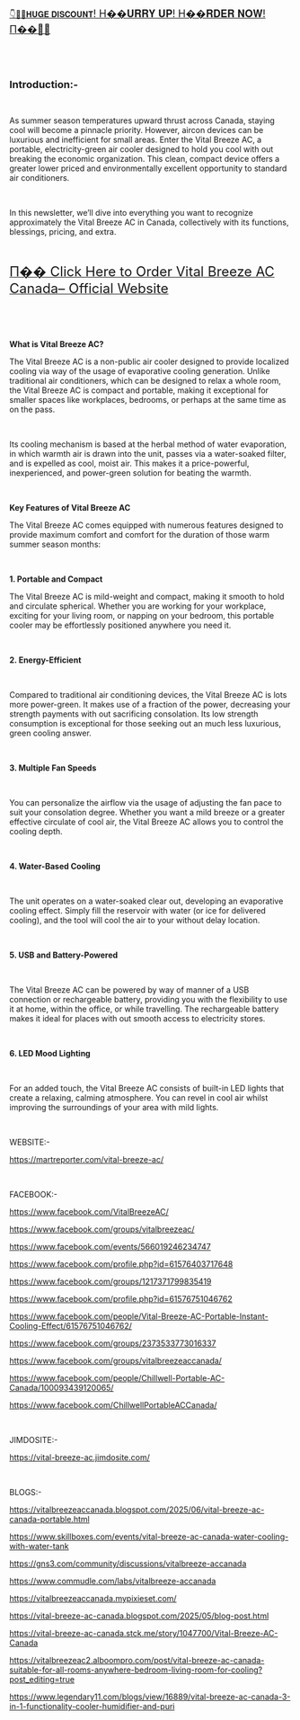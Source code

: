 <p>&nbsp;</p>
<p><a href="https://martreporter.com/vital-breeze-ac-buy/">👇🥳😍𝐇𝐔𝐆𝐄 𝐃𝐈𝐒𝐂𝐎𝐔𝐍𝐓<span style="font-size: large;">! Н��𝐔𝐑𝐑𝐘 𝐔𝐏! Н��𝐑𝐃𝐄𝐑 𝐍𝐎𝐖! П��🥳😍</span></a></p>
<p>&nbsp;</p>
<p>&nbsp;</p>
<p><span style="font-size: large;"><strong>Introduction:-</strong></span></p>
<p>&nbsp;</p>
<p>As summer season temperatures upward thrust across Canada, staying cool will become a pinnacle priority. However, aircon devices can be luxurious and inefficient for small areas. Enter the Vital Breeze AC, a portable, electricity-green air cooler designed to hold you cool with out breaking the economic organization. This clean, compact device offers a greater lower priced and environmentally excellent opportunity to standard air conditioners.</p>
<p>&nbsp;</p>
<p>In this newsletter, we&rsquo;ll dive into everything you want to recognize approximately the Vital Breeze AC in Canada, collectively with its functions, blessings, pricing, and extra.</p>
<p>&nbsp;</p>
<p><a href="https://martreporter.com/vital-breeze-ac-buy/"><span style="font-size: x-large;">П�� Click Here to Order Vital Breeze AC Canada&ndash; Official Website</span></a></p>
<p>&nbsp;</p>
<p>&nbsp;</p>
<p><strong>What is Vital Breeze AC?</strong></p>
<p>The Vital Breeze AC is a non-public air cooler designed to provide localized cooling via way of the usage of evaporative cooling generation. Unlike traditional air conditioners, which can be designed to relax a whole room, the Vital Breeze AC is compact and portable, making it exceptional for smaller spaces like workplaces, bedrooms, or perhaps at the same time as on the pass.</p>
<p>&nbsp;</p>
<p>Its cooling mechanism is based at the herbal method of water evaporation, in which warmth air is drawn into the unit, passes via a water-soaked filter, and is expelled as cool, moist air. This makes it a price-powerful, inexperienced, and power-green solution for beating the warmth.</p>
<p>&nbsp;</p>
<p><strong>Key Features of Vital Breeze AC</strong></p>
<p>The Vital Breeze AC comes equipped with numerous features designed to provide maximum comfort and comfort for the duration of those warm summer season months:</p>
<p>&nbsp;</p>
<p><strong>1. Portable and Compact</strong></p>
<p>The Vital Breeze AC is mild-weight and compact, making it smooth to hold and circulate spherical. Whether you are working for your workplace, exciting for your living room, or napping on your bedroom, this portable cooler may be effortlessly positioned anywhere you need it.</p>
<p>&nbsp;</p>
<p><strong>2. Energy-Efficient</strong></p>
<p>&nbsp;</p>
<p>Compared to traditional air conditioning devices, the Vital Breeze AC is lots more power-green. It makes use of a fraction of the power, decreasing your strength payments with out sacrificing consolation. Its low strength consumption is exceptional for those seeking out an much less luxurious, green cooling answer.</p>
<p>&nbsp;</p>
<p><strong>3. Multiple Fan Speeds</strong></p>
<p>&nbsp;</p>
<p>You can personalize the airflow via the usage of adjusting the fan pace to suit your consolation degree. Whether you want a mild breeze or a greater effective circulate of cool air, the Vital Breeze AC allows you to control the cooling depth.</p>
<p>&nbsp;</p>
<p><strong>4. Water-Based Cooling</strong></p>
<p>&nbsp;</p>
<p>The unit operates on a water-soaked clear out, developing an evaporative cooling effect. Simply fill the reservoir with water (or ice for delivered cooling), and the tool will cool the air to your without delay location.</p>
<p>&nbsp;</p>
<p><strong>5. USB and Battery-Powered</strong></p>
<p>&nbsp;</p>
<p>The Vital Breeze AC can be powered by way of manner of a USB connection or rechargeable battery, providing you with the flexibility to use it at home, within the office, or while travelling. The rechargeable battery makes it ideal for places with out smooth access to electricity stores.</p>
<p>&nbsp;</p>
<p><strong>6. LED Mood Lighting</strong></p>
<p>&nbsp;</p>
<p>For an added touch, the Vital Breeze AC consists of built-in LED lights that create a relaxing, calming atmosphere. You can revel in cool air whilst improving the surroundings of your area with mild lights.</p>
<p>&nbsp;</p>
<p>WEBSITE:-</p>
<p><a href="https://martreporter.com/vital-breeze-ac/">https://martreporter.com/vital-breeze-ac/</a></p>
<p>&nbsp;</p>
<p>FACEBOOK:-</p>
<p><a href="https://www.facebook.com/VitalBreezeAC/">https://www.facebook.com/VitalBreezeAC/</a></p>
<p><a href="https://www.facebook.com/groups/vitalbreezeac/">https://www.facebook.com/groups/vitalbreezeac/</a></p>
<p><a href="https://www.facebook.com/events/566019246234747">https://www.facebook.com/events/566019246234747</a></p>
<p><a href="https://www.facebook.com/profile.php?id=61576403717648">https://www.facebook.com/profile.php?id=61576403717648</a></p>
<p><a href="https://www.facebook.com/groups/1217371799835419">https://www.facebook.com/groups/1217371799835419</a></p>
<p><a href="https://www.facebook.com/profile.php?id=61576751046762">https://www.facebook.com/profile.php?id=61576751046762</a></p>
<p><a href="https://www.facebook.com/people/Vital-Breeze-AC-Portable-Instant-Cooling-Effect/61576751046762/">https://www.facebook.com/people/Vital-Breeze-AC-Portable-Instant-Cooling-Effect/61576751046762/</a></p>
<p><a href="https://www.facebook.com/groups/2373533773016337">https://www.facebook.com/groups/2373533773016337</a></p>
<p><a href="https://www.facebook.com/groups/vitalbreezeaccanada/">https://www.facebook.com/groups/vitalbreezeaccanada/</a></p>
<p><a href="https://www.facebook.com/people/Chillwell-Portable-AC-Canada/100093439120065/">https://www.facebook.com/people/Chillwell-Portable-AC-Canada/100093439120065/</a></p>
<p><a href="https://www.facebook.com/ChillwellPortableACCanada/">https://www.facebook.com/ChillwellPortableACCanada/</a></p>
<p>&nbsp;</p>
<p>JIMDOSITE:-</p>
<p><a href="https://vital-breeze-ac.jimdosite.com/">https://vital-breeze-ac.jimdosite.com/</a></p>
<p>&nbsp;</p>
<p>BLOGS:-</p>
<p><a href="https://vitalbreezeaccanada.blogspot.com/2025/06/vital-breeze-ac-canada-portable.html">https://vitalbreezeaccanada.blogspot.com/2025/06/vital-breeze-ac-canada-portable.html</a></p>
<p><a href="https://www.skillboxes.com/events/vital-breeze-ac-canada-water-cooling-with-water-tank">https://www.skillboxes.com/events/vital-breeze-ac-canada-water-cooling-with-water-tank</a></p>
<p><a href="https://gns3.com/community/discussions/vitalbreeze-accanada">https://gns3.com/community/discussions/vitalbreeze-accanada</a></p>
<p><a href="https://www.commudle.com/labs/vitalbreeze-accanada">https://www.commudle.com/labs/vitalbreeze-accanada</a></p>
<p><a href="https://vitalbreezeaccanada.mypixieset.com/">https://vitalbreezeaccanada.mypixieset.com/</a></p>
<p><a href="https://vital-breeze-ac-canada.blogspot.com/2025/05/blog-post.html">https://vital-breeze-ac-canada.blogspot.com/2025/05/blog-post.html</a></p>
<p><a href="https://vital-breeze-ac-canada.stck.me/story/1047700/Vital-Breeze-AC-Canada">https://vital-breeze-ac-canada.stck.me/story/1047700/Vital-Breeze-AC-Canada</a></p>
<p><a href="https://vitalbreezeac2.alboompro.com/post/vital-breeze-ac-canada-suitable-for-all-rooms-anywhere-bedroom-living-room-for-cooling?post_editing=true">https://vitalbreezeac2.alboompro.com/post/vital-breeze-ac-canada-suitable-for-all-rooms-anywhere-bedroom-living-room-for-cooling?post_editing=true</a></p>
<p><a href="https://www.legendary11.com/blogs/view/16889/vital-breeze-ac-canada-3-in-1-functionality-cooler-humidifier-and-puri">https://www.legendary11.com/blogs/view/16889/vital-breeze-ac-canada-3-in-1-functionality-cooler-humidifier-and-puri</a></p>
